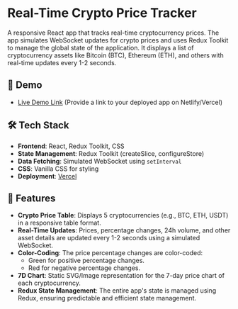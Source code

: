 # Real-Time Crypto Price Tracker

A responsive React app that tracks real-time cryptocurrency prices. The app simulates WebSocket updates for crypto prices and uses Redux Toolkit to manage the global state of the application. It displays a list of cryptocurrency assets like Bitcoin (BTC), Ethereum (ETH), and others with real-time updates every 1-2 seconds.

## 🚀 Demo

- [Live Demo Link](#) (Provide a link to your deployed app on Netlify/Vercel)

## 🛠️ Tech Stack

- **Frontend**: React, Redux Toolkit, CSS
- **State Management**: Redux Toolkit (createSlice, configureStore)
- **Data Fetching**: Simulated WebSocket using `setInterval`
- **CSS**: Vanilla CSS for styling
- **Deployment**:  [Vercel](https://vercel.com/)

## 🔧 Features

- **Crypto Price Table**: Displays 5 cryptocurrencies (e.g., BTC, ETH, USDT) in a responsive table format.
- **Real-Time Updates**: Prices, percentage changes, 24h volume, and other asset details are updated every 1-2 seconds using a simulated WebSocket.
- **Color-Coding**: The price percentage changes are color-coded:
  - Green for positive percentage changes.
  - Red for negative percentage changes.
- **7D Chart**: Static SVG/Image representation for the 7-day price chart of each cryptocurrency.
- **Redux State Management**: The entire app's state is managed using Redux, ensuring predictable and efficient state management.



